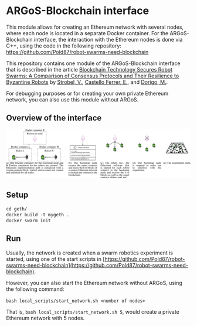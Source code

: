 # ARGoS-Blockchain interface

This module allows for creating an Ethereum network with several
nodes, where each node is located in a separate Docker container. For
the ARGoS-Blockchain interface, the interaction with the Ethereum
nodes is done via C++, using the code in the following repository:
https://github.com/Pold87/robot-swarms-need-blockchain

This repository contains one module of the ARGoS-Blockchain interface
that is described in the article [Blockchain Technology Secures Robot
Swarms: A Comparison of Consensus Protocols and Their Resilience to
Byzantine
Robots](https://www.frontiersin.org/articles/10.3389/frobt.2020.00054/full)
by [Strobel, V.](http://iridia.ulb.ac.be/~vstrobel/), [Castello
Ferrer, E.](http://www.eduardocastello.com/), and [Dorigo,
M.](http://iridia.ulb.ac.be/~mdorigo/HomePageDorigo/).

For debugging purposes or for creating your own private Ethereum
network, you can also use this module without ARGoS. 

## Overview of the interface
![Overview](img/interface.png?raw=true "Overview")

## Setup

```
cd geth/
docker build -t mygeth .
docker swarm init
```

## Run

Usually, the network is created when a swarm robotics experiment is
started, using one of the start scripts in
[https://github.com/Pold87/robot-swarms-need-blockchain](https://github.com/Pold87/robot-swarms-need-blockchain).

However, you can also start the Ethereum network without ARGoS, using
the following command:

```bash local_scripts/start_network.sh <number of nodes>```

That is, `bash local_scripts/start_network.sh 5`, would
create a private Ethereum network with 5 nodes.
